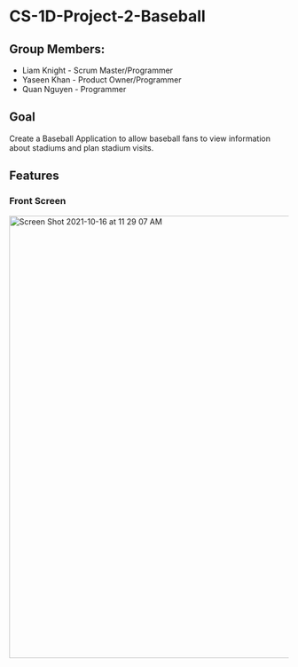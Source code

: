# CS-1D-Project-2-Baseball
## Group Members:
* Liam Knight - Scrum Master/Programmer
* Yaseen Khan - Product Owner/Programmer
* Quan Nguyen - Programmer

## Goal
Create a Baseball Application to allow baseball fans to view information about stadiums and plan stadium visits. 

## Features
### Front Screen
<img width="798" alt="Screen Shot 2021-10-16 at 11 29 07 AM" src="https://user-images.githubusercontent.com/78000116/137598387-5afa68bd-76ce-4b96-ba67-f65c6d19fa51.png">
